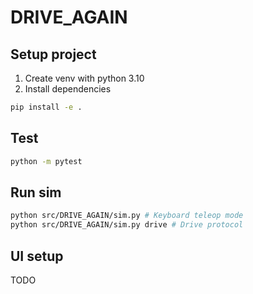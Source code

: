 # DRIVE_AGAIN

## Setup project

1. Create venv with python 3.10
2. Install dependencies

```sh
pip install -e .
```

## Test

```sh
python -m pytest
```

## Run sim

```sh
python src/DRIVE_AGAIN/sim.py # Keyboard teleop mode
python src/DRIVE_AGAIN/sim.py drive # Drive protocol
```

## UI setup

TODO
